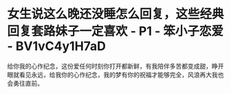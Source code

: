 # 女生说这么晚还没睡怎么回复，这些经典回复套路妹子一定喜欢 - P1 - 笨小子恋爱 - BV1vC4y1H7aD

给你我的心作纪念，这份爱任何时刻你打开都新鲜，有我陪伴多苦都变成甜，睁开眼就看见永远，给我你的心作纪念，我的梦有你的祝福才能够完全，风浪再大我也会勇往直前。

